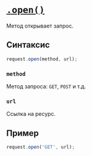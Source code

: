 # [`.open()`](../../index.md)

Метод открывает запрос.

## Синтаксис

```js
request.open(method, url);
```

### `method`

Метод запроса: `GET`, `POST` и т.д.

### `url`

Ссылка на ресурс.

## Пример

```js
request.open('GET', url);
```
